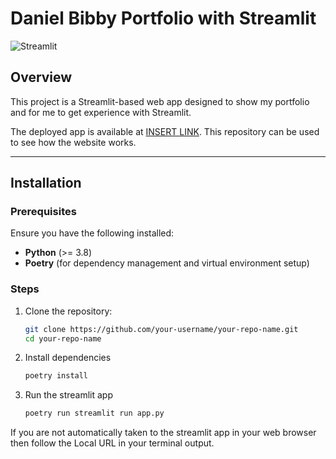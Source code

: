 # Daniel Bibby Portfolio with Streamlit

![Streamlit](https://streamlit.io/images/brand/streamlit-logo-primary-colormark-darktext.png)

## Overview

This project is a Streamlit-based web app designed to show my portfolio and for me to get experience with Streamlit.

The deployed app is available at [INSERT LINK](your_mum.com). This repository can be used to see how the website works.

---

## Installation

### Prerequisites

Ensure you have the following installed:

- **Python** (>= 3.8)
- **Poetry** (for dependency management and virtual environment setup)

### Steps

1. Clone the repository:
   ```bash
   git clone https://github.com/your-username/your-repo-name.git
   cd your-repo-name

2. Install dependencies
   ``` bash
   poetry install

3. Run the streamlit app
   ``` bash
   poetry run streamlit run app.py

If you are not automatically taken to the streamlit app in your web browser then follow the Local URL in your terminal output.
